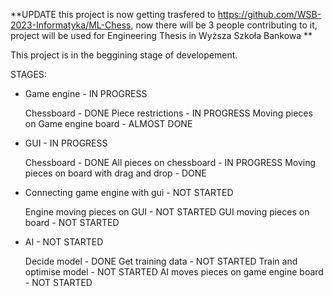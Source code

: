 **UPDATE this project is now getting trasfered to https://github.com/WSB-2023-Informatyka/ML-Chess, now there will be 3 people contributing to it, project will be used for Engineering Thesis in Wyższa Szkoła Bankowa
**

This project is in the beggining stage of developement.

STAGES:

* Game engine - IN PROGRESS

    Chessboard - DONE
    Piece restrictions - IN PROGRESS
    Moving pieces on Game engine board - ALMOST DONE
  
* GUI - IN PROGRESS

    Chessboard - DONE
    All pieces on chessboard - IN PROGRESS
    Moving pieces on board with drag and drop - DONE
  
* Connecting game engine with gui - NOT STARTED

    Engine moving pieces on GUI - NOT STARTED
    GUI moving pieces on board - NOT STARTED
  
* AI - NOT STARTED

    Decide model - DONE
    Get training data - NOT STARTED
    Train and optimise model - NOT STARTED
    AI moves pieces on game engine board - NOT STARTED 
  
  

